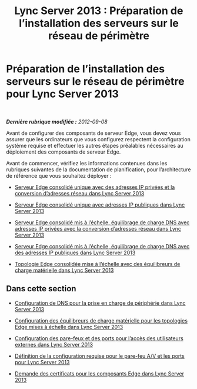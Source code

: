 ﻿---
title: 'Lync Server 2013 : Préparation de l’installation des serveurs sur le réseau de périmètre'
TOCTitle: Préparation de l’installation des serveurs sur le réseau de périmètre
ms:assetid: 5e6c457a-f964-4ef7-a709-97abda9c673a
ms:mtpsurl: https://technet.microsoft.com/fr-fr/library/Gg398416(v=OCS.15)
ms:contentKeyID: 49297351
ms.date: 05/20/2016
mtps_version: v=OCS.15
ms.translationtype: HT
---

# Préparation de l’installation des serveurs sur le réseau de périmètre pour Lync Server 2013

 

_**Dernière rubrique modifiée :** 2012-09-08_

Avant de configurer des composants de serveur Edge, vous devez vous assurer que les ordinateurs que vous configurez respectent la configuration système requise et effectuer les autres étapes préalables nécessaires au déploiement des composants de serveur Edge.

Avant de commencer, vérifiez les informations contenues dans les rubriques suivantes de la documentation de planification, pour l’architecture de référence que vous souhaitez déployer :

  - [Serveur Edge consolidé unique avec des adresses IP privées et la conversion d’adresses réseau dans Lync Server 2013](lync-server-2013-single-consolidated-edge-with-private-ip-addresses-and-nat.md)

  - [Serveur Edge consolidé unique avec adresses IP publiques dans Lync Server 2013](lync-server-2013-single-consolidated-edge-with-public-ip-addresses.md)

  - [Serveur Edge consolidé mis à l’échelle, équilibrage de charge DNS avec adresses IP privées avec la conversion d’adresses réseau dans Lync Server 2013](lync-server-2013-scaled-consolidated-edge-dns-load-balancing-with-private-ip-addresses-using-nat.md)

  - [Serveur Edge consolidé mis à l’échelle, équilibrage de charge DNS avec des adresses IP publiques dans Lync Server 2013](lync-server-2013-scaled-consolidated-edge-dns-load-balancing-with-public-ip-addresses.md)

  - [Topologie Edge consolidée mise à l’échelle avec des équilibreurs de charge matérielle dans Lync Server 2013](lync-server-2013-scaled-consolidated-edge-with-hardware-load-balancers.md)

## Dans cette section

  - [Configuration de DNS pour la prise en charge de périphérie dans Lync Server 2013](lync-server-2013-configure-dns-for-edge-support.md)

  - [Configuration des équilibreurs de charge matérielle pour les topologies Edge mises à échelle dans Lync Server 2013](lync-server-2013-set-up-hardware-load-balancers-for-scaled-edge-topologies.md)

  - [Configuration des pare-feux et des ports pour l’accès des utilisateurs externes dans Lync Server 2013](lync-server-2013-configure-firewalls-and-ports-for-external-user-access.md)

  - [Définition de la configuration requise pour le pare-feu A/V et les ports pour Lync Server 2013](lync-server-2013-determine-external-a-v-firewall-and-port-requirements.md)

  - [Demande des certificats pour les composants Edge dans Lync Server 2013](lync-server-2013-request-certificates-for-edge-components.md)

